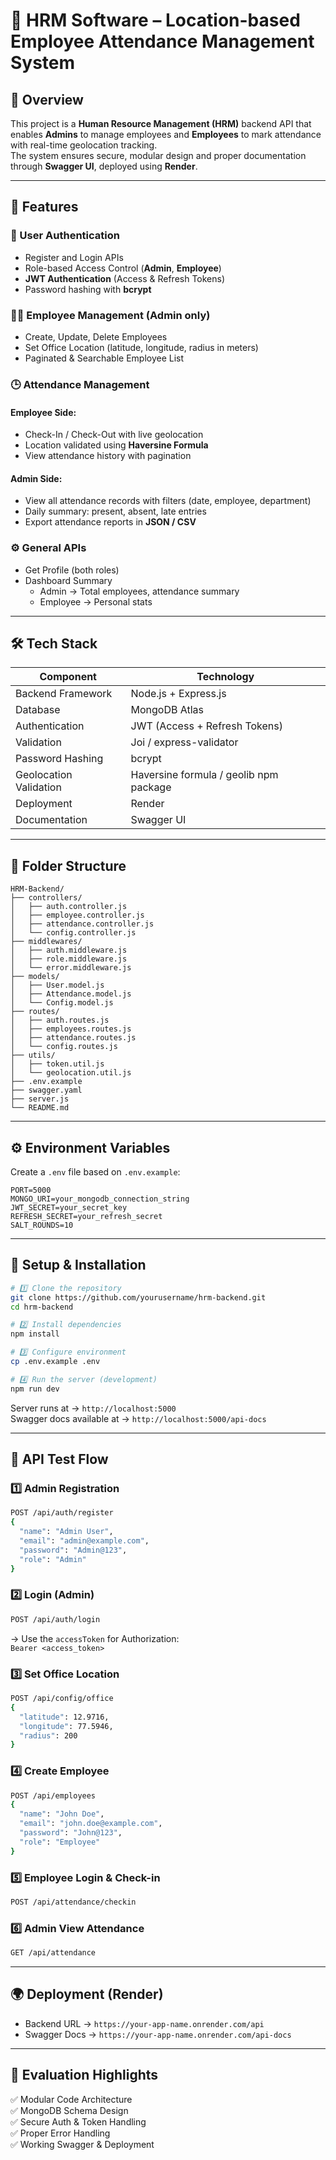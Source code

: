 # 🧭 HRM Software – Location-based Employee Attendance Management System

## 📘 Overview

This project is a **Human Resource Management (HRM)** backend API that enables **Admins** to manage employees and **Employees** to mark attendance with real-time geolocation tracking.  
The system ensures secure, modular design and proper documentation through **Swagger UI**, deployed using **Render**.

---

## 🧩 Features

### 👤 User Authentication
- Register and Login APIs  
- Role-based Access Control (**Admin**, **Employee**)  
- **JWT Authentication** (Access & Refresh Tokens)  
- Password hashing with **bcrypt**

### 🧑‍💼 Employee Management (Admin only)
- Create, Update, Delete Employees  
- Set Office Location (latitude, longitude, radius in meters)  
- Paginated & Searchable Employee List  

### 🕒 Attendance Management
#### Employee Side:
- Check-In / Check-Out with live geolocation  
- Location validated using **Haversine Formula**  
- View attendance history with pagination  

#### Admin Side:
- View all attendance records with filters (date, employee, department)  
- Daily summary: present, absent, late entries  
- Export attendance reports in **JSON / CSV**

### ⚙️ General APIs
- Get Profile (both roles)  
- Dashboard Summary  
  - Admin → Total employees, attendance summary  
  - Employee → Personal stats  

---

## 🛠️ Tech Stack

| Component | Technology |
|------------|-------------|
| Backend Framework | Node.js + Express.js |
| Database | MongoDB Atlas |
| Authentication | JWT (Access + Refresh Tokens) |
| Validation | Joi / express-validator |
| Password Hashing | bcrypt |
| Geolocation Validation | Haversine formula / geolib npm package |
| Deployment | Render |
| Documentation | Swagger UI |

---

## 📂 Folder Structure

```
HRM-Backend/
├── controllers/
│   ├── auth.controller.js
│   ├── employee.controller.js
│   ├── attendance.controller.js
│   └── config.controller.js
├── middlewares/
│   ├── auth.middleware.js
│   ├── role.middleware.js
│   └── error.middleware.js
├── models/
│   ├── User.model.js
│   ├── Attendance.model.js
│   └── Config.model.js
├── routes/
│   ├── auth.routes.js
│   ├── employees.routes.js
│   ├── attendance.routes.js
│   └── config.routes.js
├── utils/
│   ├── token.util.js
│   └── geolocation.util.js
├── .env.example
├── swagger.yaml
├── server.js
└── README.md
```

---

## ⚙️ Environment Variables

Create a `.env` file based on `.env.example`:

```
PORT=5000
MONGO_URI=your_mongodb_connection_string
JWT_SECRET=your_secret_key
REFRESH_SECRET=your_refresh_secret
SALT_ROUNDS=10
```

---

## 🚀 Setup & Installation

```bash
# 1️⃣ Clone the repository
git clone https://github.com/yourusername/hrm-backend.git
cd hrm-backend

# 2️⃣ Install dependencies
npm install

# 3️⃣ Configure environment
cp .env.example .env

# 4️⃣ Run the server (development)
npm run dev
```

Server runs at → `http://localhost:5000`  
Swagger docs available at → `http://localhost:5000/api-docs`

---

## 🧪 API Test Flow

### 1️⃣ Admin Registration
```bash
POST /api/auth/register
{
  "name": "Admin User",
  "email": "admin@example.com",
  "password": "Admin@123",
  "role": "Admin"
}
```

### 2️⃣ Login (Admin)
```bash
POST /api/auth/login
```
→ Use the `accessToken` for Authorization:  
`Bearer <access_token>`

### 3️⃣ Set Office Location
```bash
POST /api/config/office
{
  "latitude": 12.9716,
  "longitude": 77.5946,
  "radius": 200
}
```

### 4️⃣ Create Employee
```bash
POST /api/employees
{
  "name": "John Doe",
  "email": "john.doe@example.com",
  "password": "John@123",
  "role": "Employee"
}
```

### 5️⃣ Employee Login & Check-in
```bash
POST /api/attendance/checkin
```

### 6️⃣ Admin View Attendance
```bash
GET /api/attendance
```

---

## 🌍 Deployment (Render)

- Backend URL → `https://your-app-name.onrender.com/api`
- Swagger Docs → `https://your-app-name.onrender.com/api-docs`

---

## 🧾 Evaluation Highlights

✅ Modular Code Architecture  
✅ MongoDB Schema Design  
✅ Secure Auth & Token Handling  
✅ Proper Error Handling  
✅ Working Swagger & Deployment  
